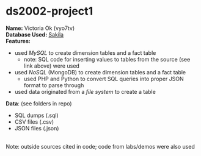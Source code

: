 # ds2002-project1
**Name:** Victoria Ok (vyo7tv) <br>
**Database Used:** [Sakila](https://dev.mysql.com/doc/sakila/en/) <br>
**Features:** <br>
- used *MySQL* to create dimension tables and a fact table
    - note: SQL code for inserting values to tables from the source (see link above) were used
- used *NoSQL* (MongoDB) to create dimension tables and a fact table
    - used PHP and Python to convert SQL queries into proper JSON format to parse through
- used data originated from a *file system* to create a table <br>

**Data**: (see folders in repo) <br>
- SQL dumps (.sql)
- CSV files (.csv)
- JSON files (.json)

<br>
Note: outside sources cited in code; code from labs/demos were also used
